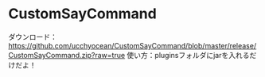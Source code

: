 CustomSayCommand
================
ダウンロード：https://github.com/ucchyocean/CustomSayCommand/blob/master/release/CustomSayCommand.zip?raw=true
使い方：pluginsフォルダにjarを入れるだけだよ！
